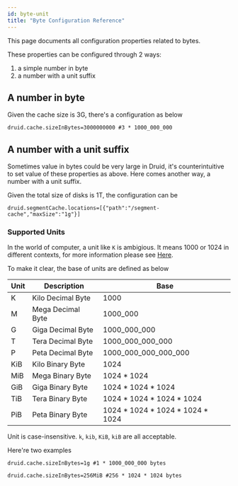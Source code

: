 ```yaml
---
id: byte-unit
title: "Byte Configuration Reference"
---
```


<!--
  ~ Licensed to the Apache Software Foundation (ASF) under one
  ~ or more contributor license agreements.  See the NOTICE file
  ~ distributed with this work for additional information
  ~ regarding copyright ownership.  The ASF licenses this file
  ~ to you under the Apache License, Version 2.0 (the
  ~ "License"); you may not use this file except in compliance
  ~ with the License.  You may obtain a copy of the License at
  ~
  ~   http://www.apache.org/licenses/LICENSE-2.0
  ~
  ~ Unless required by applicable law or agreed to in writing,
  ~ software distributed under the License is distributed on an
  ~ "AS IS" BASIS, WITHOUT WARRANTIES OR CONDITIONS OF ANY
  ~ KIND, either express or implied.  See the License for the
  ~ specific language governing permissions and limitations
  ~ under the License.
  -->


This page documents all configuration properties related to bytes.

These properties can be configured through 2 ways: 
1. a simple number in byte
2. a number with a unit suffix

## A number in byte

Given the cache size is 3G, there's a configuration as below

````
druid.cache.sizeInBytes=3000000000 #3 * 1000_000_000
````


## A number with a unit suffix

Sometimes value in bytes could be very large in Druid, it's counterintuitive to set value of these properties as above.
Here comes another way, a number with a unit suffix.

Given the total size of disks is 1T, the configuration can be

````
druid.segmentCache.locations=[{"path":"/segment-cache","maxSize":"1g"}]
````

### Supported Units
In the world of computer, a unit like `K` is ambigious. It means 1000 or 1024 in different contexts, for more information please see [Here](https://en.wikipedia.org/wiki/Binary_prefix).

To make it clear, the base of units are defined as below

| Unit | Description | Base |
|---|---|---|
| K | Kilo Decimal Byte | 1000 |
| M | Mega Decimal Byte | 1000_000 |
| G | Giga Decimal Byte | 1000_000_000 |
| T | Tera Decimal Byte | 1000_000_000_000 |
| P | Peta Decimal Byte | 1000_000_000_000_000 |
| KiB | Kilo Binary Byte | 1024 |
| MiB  | Mega Binary Byte | 1024 * 1024 |
| GiB | Giga Binary Byte | 1024 * 1024 * 1024 |
| TiB  | Tera Binary Byte | 1024 * 1024 * 1024 * 1024 |
| PiB  | Peta Binary Byte | 1024 * 1024 * 1024 * 1024 * 1024 |

Unit is case-insensitive. `k`, `kib`, `KiB`, `kiB` are all acceptable.

Here're two examples

````
druid.cache.sizeInBytes=1g #1 * 1000_000_000 bytes
````

````
druid.cache.sizeInBytes=256MiB #256 * 1024 * 1024 bytes
````


 

